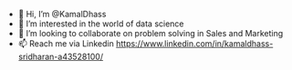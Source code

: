- 👋 Hi, I’m @KamalDhass 
- 👀 I’m interested in the world of data science
- 💞️ I’m looking to collaborate on problem solving in Sales and Marketing
- 📫 Reach me via Linkedin https://www.linkedin.com/in/kamaldhass-sridharan-a43528100/

<!---
KamalDhass/KamalDhass is a ✨ special ✨ repository because its `README.md` (this file) appears on your GitHub profile.
You can click the Preview link to take a look at your changes.
--->
